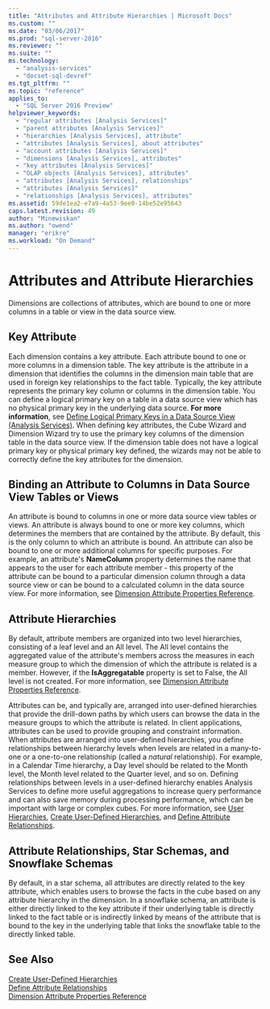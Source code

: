 ```yaml
---
title: "Attributes and Attribute Hierarchies | Microsoft Docs"
ms.custom: ""
ms.date: "03/06/2017"
ms.prod: "sql-server-2016"
ms.reviewer: ""
ms.suite: ""
ms.technology: 
  - "analysis-services"
  - "docset-sql-devref"
ms.tgt_pltfrm: ""
ms.topic: "reference"
applies_to: 
  - "SQL Server 2016 Preview"
helpviewer_keywords: 
  - "regular attributes [Analysis Services]"
  - "parent attributes [Analysis Services]"
  - "hierarchies [Analysis Services], attribute"
  - "attributes [Analysis Services], about attributes"
  - "account attributes [Analysis Services]"
  - "dimensions [Analysis Services], attributes"
  - "key attributes [Analysis Services]"
  - "OLAP objects [Analysis Services], attributes"
  - "attributes [Analysis Services], relationships"
  - "attributes [Analysis Services]"
  - "relationships [Analysis Services], attributes"
ms.assetid: 59de1ea2-e7a9-4a53-9ee0-14be52e95643
caps.latest.revision: 49
author: "Minewiskan"
ms.author: "owend"
manager: "erikre"
ms.workload: "On Demand"
---
```

# Attributes and Attribute Hierarchies
  Dimensions are collections of attributes, which are bound to one or more columns in a table or view in the data source view.  
  
## Key Attribute  
 Each dimension contains a key attribute. Each attribute bound to one or more columns in a dimension table. The key attribute is the attribute in a dimension that identifies the columns in the dimension main table that are used in foreign key relationships to the fact table. Typically, the key attribute represents the primary key column or columns in the dimension table. You can define a logical primary key on a table in a data source view which has no physical primary key in the underlying data source. **For more information**, see [Define Logical Primary Keys in a Data Source View &#40;Analysis Services&#41;](../../analysis-services/multidimensional-models/define-logical-primary-keys-in-a-data-source-view-analysis-services.md). When defining key attributes, the Cube Wizard and Dimension Wizard try to use the primary key columns of the dimension table in the data source view. If the dimension table does not have a logical primary key or physical primary key defined, the wizards may not be able to correctly define the key attributes for the dimension.  
  
## Binding an Attribute to Columns in Data Source View Tables or Views  
 An attribute is bound to columns in one or more data source view tables or views. An attribute is always bound to one or more key columns, which determines the members that are contained by the attribute. By default, this is the only column to which an attribute is bound. An attribute can also be bound to one or more additional columns for specific purposes. For example, an attribute's **NameColumn** property determines the name that appears to the user for each attribute member - this property of the attribute can be bound to a particular dimension column through a data source view or can be bound to a calculated column in the data source view. For more information, see [Dimension Attribute Properties Reference](../../analysis-services/multidimensional-models/dimension-attribute-properties-reference.md).  
  
## Attribute Hierarchies  
 By default, attribute members are organized into two level hierarchies, consisting of a leaf level and an All level. The All level contains the aggregated value of the attribute's members across the measures in each measure group to which the dimension of which the attribute is related is a member. However, if the **IsAggregatable** property is set to False, the All level is not created. For more information, see [Dimension Attribute Properties Reference](../../analysis-services/multidimensional-models/dimension-attribute-properties-reference.md).  
  
 Attributes can be, and typically are, arranged into user-defined hierarchies that provide the drill-down paths by which users can browse the data in the measure groups to which the attribute is related. In client applications, attributes can be used to provide grouping and constraint information. When attributes are arranged into user-defined hierarchies, you define relationships between hierarchy levels when levels are related in a many-to-one or a one-to-one relationship (called a *natural* relationship). For example, in a Calendar Time hierarchy, a Day level should be related to the Month level, the Month level related to the Quarter level, and so on. Defining relationships between levels in a user-defined hierarchy enables Analysis Services to define more useful aggregations to increase query performance and can also save memory during processing performance, which can be important with large or complex cubes. For more information, see [User Hierarchies](../../analysis-services/multidimensional-models-olap-logical-dimension-objects/user-hierarchies.md), [Create User-Defined Hierarchies](../../analysis-services/multidimensional-models/user-defined-hierarchies-create.md), and [Define Attribute Relationships](../../analysis-services/multidimensional-models/attribute-relationships-define.md).  
  
## Attribute Relationships, Star Schemas, and Snowflake Schemas  
 By default, in a star schema, all attributes are directly related to the key attribute, which enables users to browse the facts in the cube based on any attribute hierarchy in the dimension. In a snowflake schema, an attribute is either directly linked to the key attribute if their underlying table is directly linked to the fact table or is indirectly linked by means of the attribute that is bound to the key in the underlying table that links the snowflake table to the directly linked table.  
  
## See Also  
 [Create User-Defined Hierarchies](../../analysis-services/multidimensional-models/user-defined-hierarchies-create.md)   
 [Define Attribute Relationships](../../analysis-services/multidimensional-models/attribute-relationships-define.md)   
 [Dimension Attribute Properties Reference](../../analysis-services/multidimensional-models/dimension-attribute-properties-reference.md)  
  
  
